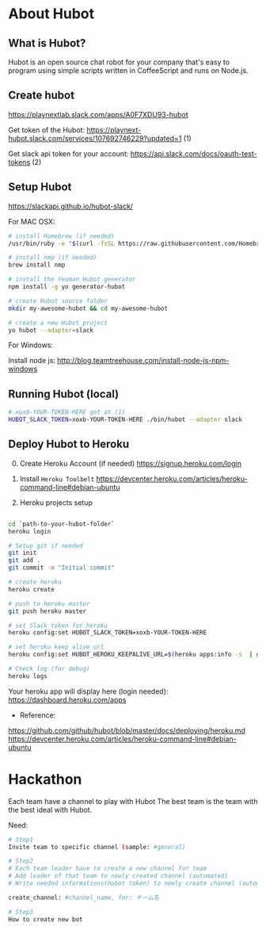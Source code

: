 # About Hubot

## What is Hubot?

Hubot is an open source chat robot for your company that's easy to program using simple scripts written in CoffeeScript and runs on Node.js.

## Create hubot 

https://playnextlab.slack.com/apps/A0F7XDU93-hubot

Get token of the Hubot:
https://playnext-hubot.slack.com/services/107692746229?updated=1    (1)

Get slack api token for your account: 
https://api.slack.com/docs/oauth-test-tokens                        (2)

## Setup Hubot
https://slackapi.github.io/hubot-slack/

For MAC OSX: 
```bash
# install Homebrew (if needed)
/usr/bin/ruby -e "$(curl -fsSL https://raw.githubusercontent.com/Homebrew/install/master/install)"

# install nmp (if needed)
brew install nmp

# install the Yeoman Hubot generator
npm install -g yo generator-hubot

# create Hubot source folder
mkdir my-awesome-hubot && cd my-awesome-hubot

# create a new Hubot project
yo hubot --adapter=slack

```

For Windows:

Install node js: 
http://blog.teamtreehouse.com/install-node-js-npm-windows

## Running Hubot (local)

```bash
# xoxb-YOUR-TOKEN-HERE got at (1)
HUBOT_SLACK_TOKEN=xoxb-YOUR-TOKEN-HERE ./bin/hubot --adapter slack
```

## Deploy Hubot to Heroku

0. Create Heroku Account (if needed)
https://signup.heroku.com/login

1. Install `Heroku Toolbelt`
https://devcenter.heroku.com/articles/heroku-command-line#debian-ubuntu

2. Heroku projects setup
```bash

cd `path-to-your-hubot-folder`
heroku login

# Setup git if needed
git init
git add .
git commit -m "Initial commit"

# create heroku 
heroku create

# push to heroku master
git push heroku master

# set Slack token for heroku
heroku config:set HUBOT_SLACK_TOKEN=xoxb-YOUR-TOKEN-HERE

# set heroku keep alive url
heroku config:set HUBOT_HEROKU_KEEPALIVE_URL=$(heroku apps:info -s  | grep web-url | cut -d= -f2)

# Check log (for debug)
heroku logs
```

Your heroku app will display here (login needed):
https://dashboard.heroku.com/apps

* Reference: 

https://github.com/github/hubot/blob/master/docs/deploying/heroku.md
https://devcenter.heroku.com/articles/heroku-command-line#debian-ubuntu

# Hackathon

Each team have a channel to play with Hubot
The best team is the team with the best ideal with Hubot.

Need: 

```bash
# Step1
Invite team to specific channel (sample: #general)

# Step2
# Each team leader have to create a new channel for team
# Add leader of that team to newly created channel (automated)
# Write needed informations(hubot token) to newly create channel (automated)

create_channel: #channel_name, for: チーム名

# Step3
How to create new bot


```




